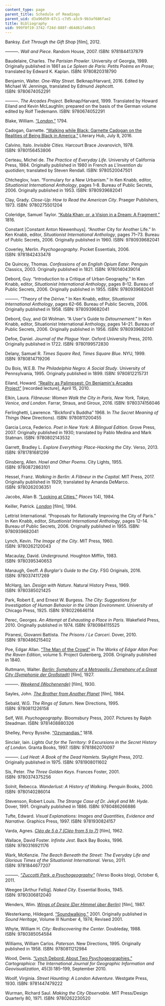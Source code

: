 ```yaml
---
content_type: page
parent_title: Schedule of Readings
parent_uid: d3a96d59-67c1-c7d5-a3c9-9b3af686fae2
title: Bibliography
uid: 999f0f19-3742-f24d-888f-d64d61fa08c5
---
```


Banksy. _Exit Through the Gift Shop_ \[film\], 2012.

———. _Wall and Piece_. Random House, 2007. ISBN: 9781844137879

Baudelaire, Charles. _The Parisian Prowler_. University of Georgia, 1989. Originally published in 1861 as _Le Spleen de Paris: Petits Poèms en Prose_; translated by Edward K. Kaplan. ISBN: 9780820318790

Benjamin, Walter. _One-Way Street_. Belknap/Harvard, 2016. Edited by Michael W. Jennings, translated by Edmund Jephcott. ISBN: 9780674052291

———. _The Arcades Project_. Belknap/Harvard, 1999. Translated by Howard Eiland and Kevin McLaughlin; prepared on the basis of the German volume edited by Rolf Tiedemann. ISBN: 9780674052291

Blake, William. [“_London_,”](https://www.poetryfoundation.org/poems/43673/london-56d222777e969) 1794. 

Cadogan, Garnette. [“Walking while Black: Garnette Cadogan on the Realities of Being Black in America,”](https://lithub.com/walking-while-black/) Literary Hub, July 8, 2016.

Calvino, Italo. _Invisible Cities_. Harcourt Brace Jovanovich, 1978. ISBN: 9780156453806

Certeau, Michel de. _The Practice of Everyday Life_. University of California Press, 1984. Originally published in 1980 in French as _L'invention du quotidien_; translated by Steven Rendall. ISBN: 9780520047501

Chtcheglov, Ivan. “Formulary for a New Urbanism.” In Ken Knabb, editor, _Situationist International Anthology_, pages 1–8. Bureau of Public Secrets, 2006. Originally published in 1953. ISBN: 9780939682041

Clay, Grady. _Close-Up: How to Read the American City_. Praeger Publishers, 1973. ISBN: 9780275501204  

Coleridge, Samuel Taylor. [“Kubla Khan; or, a Vision in a Dream: A Fragment,”](https://www.poetryfoundation.org/poems/43991/kubla-khan) 1816.

Constant \[Constant Anton Niewenhuys\]. “Another City for Another Life.” In Ken Knabb, editor, _Situationist International Anthology_, pages 71–73. Bureau of Public Secrets, 2006. Originally published in 1960. ISBN: 9780939682041

Coverley, Merlin. _Psychogeography_. Pocket Essentials, 2006. ISBN: 9781842433478

De Quincey, Thomas. _Confessions of an English Opium Eater_. Penguin Classics, 2003. Originally published in 1821. ISBN: 9780140439014

Debord, Guy. “Introduction to a Critique of Urban Geography.” In Ken Knabb, editor, _Situationist International Anthology_, pages 8–12. Bureau of Public Secrets, 2006. Originally published in 1955. ISBN: 9780939682041

———. “Theory of the _Dérive._” In Ken Knabb, editor, _Situationist International Anthology_, pages 62–66. Bureau of Public Secrets, 2006. Originally published in 1958. ISBN: 9780939682041

Debord, Guy, and Gil Wolman. “A User's Guide to _Détournement_.” In Ken Knabb, editor, Situationist International Anthology, pages 14–21. Bureau of Public Secrets, 2006. Originally published in 1956. ISBN: 9780939682041

Defoe, Daniel. _Journal of the Plague Year_. Oxford University Press, 2010. Originally published in 1722. ISBN: 9780199572830

Delany, Samuel R. _Times Square Red, Times Square Blue_. NYU, 1999. ISBN: 9780814719206 

Du Bois, W.E.B. _The Philadelphia Negro: A Social Study_. University of Pennsylvania, 1995. Originally published in 1899. ISBN: 9780812215731

Eiland, Howard. [“Reality as Palimpsest: On Benjamin's Arcades Project”](https://soundcloud.com/cirucberkeley/reality-as-palimpsest-on-benjamins-arcades-project-howard-eiland-4152010) \[recorded lecture\], April 15, 2010.

Elkin, Laura. _Flâneuse: Women Walk the City in Paris, New York, Tokyo, Venice, and London_. Farrar, Straus, and Giroux, 2016. ISBN: 9780374156046

Ferlinghetti, Lawrence. “Bickford's Buddha” 1968. In _The Secret Meaning of Things_ (New Directions). ISBN: 9780811200455

Garcia Lorca, Federico. _Poet in New York: A Bilingual Edition_. Grove Press, 2007. Originally published in 1930; translated by Pablo Medina and Mark Statman. ISBN: 9780802143532

Garrett, Bradley L. _Explore Everything: Place-Hacking the City_. Verso, 2013. ISBN: 9781781681299

Ginsberg, Allen. _Howl and Other Poems_. City Lights, 1955. ISBN: 9780872863101

Hessel, Franz. _Walking in Berlin: A Flâneur in the Capital_. MIT Press, 2017. Originally published in 1929; translated by Amanda DeMarco. ISBN: 9780262036351

Jacobs, Allan B. [“Looking at Cities.”](https://escholarship.org/uc/item/12x6z4vr) _Places_ 1(4), 1984.

Keiller, Patrick. _[London](https://www.imdb.com/title/tt0110377/)_ \[film\], 1994.

Lettrist International. “Proposals for Rationally Improving the City of Paris.” In Ken Knabb, editor, _Situationist International Anthology_, pages 12–14. Bureau of Public Secrets, 2006. Originally published in 1955. ISBN: 9780939682041

Lynch, Kevin. _The Image of the City_. MIT Press, 1960. ISBN: 9780262120043

Macaulay, David. _Underground_. Houghton Mifflin, 1983. ISBN: 9780395340653

Manaugh, Geoff. _A Burglar's Guide to the City_. FSG Originals, 2016. ISBN: 9780374117269

McHarg, Ian. _Design with Nature_. Natural History Press, 1969. ISBN: 9780385021425

Park, Robert E, and Ernest W. Burgess. _The City: Suggestions for Investigation of Human Behavior in the Urban Environment_. University of Chicago Press, 1925. ISBN: 9780226646114

Perec, Georges. _An Attempt at Exhausting a Place in Paris_. Wakefield Press, 2010. Originally published in 1974. ISBN: 9780984115525

Piranesi, Giovanni Battista. _The Prisons / Le Carceri_. Dover, 2010. ISBN: 9780486215402

Poe, Edgar Allan. [“The Man of the Crowd”](https://www.gutenberg.org/files/2151/2151-h/2151-h.htm) in _The Works of Edgar Allan Poe: the Raven Edition_, volume 5. Project Gutenberg, 2008. Originally published in 1840.

Ruttmann, Walter. _[Berlin: Symphony of a Metropolis / Symphony of a Great City (Symphonie der Großstadt)](https://www.imdb.com/title/tt0017668/)_ \[film\], 1927.

———. _[Weekend (Wochenende)](https://www.imdb.com/title/tt3251726/)_ \[film\], 1930.

Sayles, John. [_The_ _Brother from Another Planet_](https://www.imdb.com/title/tt0087004/) \[film\], 1984.

Sebald, W.G. _The_ _Rings of Saturn_. New Directions, 1995. ISBN: 9780811226158

Self, Will. _Psychogeography_. Bloomsbury Press, 2007. Pictures by Ralph Steadman. ISBN: 9781408880326

Shelley, Percy Bysshe. [“Ozymandias,”](https://www.poetryfoundation.org/poems/46565/ozymandias) 1818.

Sinclair, Iain. _Lights Out for the Territory: 9 Excursions in the Secret History of London_. Granta Books, 1997. ISBN: 9781862070097

———. _Lud Heat: A Book of the Dead Hamlets_. Skylight Press, 2012. Originally published in 1975. ISBN: 9781908011602

Sís, Peter. _The Three Golden Keys_. Frances Foster, 2001. ISBN: 9780374375256

Solnit, Rebecca. _Wanderlust: A History of Walking_. Penguin Books, 2000. ISBN: 9780140286014

Stevenson, Robert Louis. _The Strange Case of Dr. Jekyll and Mr. Hyde_. Dover, 1991. Originally published in 1886. ISBN: 9780486266886

Tufte, Edward. _Visual Explanations: Images and Quantities, Evidence and Narrative_. Graphics Press, 1997. ISBN: 9781930824157

Varda, Agnes. _[Cléo de 5 à 7 (Cléo from 5 to 7)](https://www.imdb.com/title/tt0055852/)_ \[film\], 1962.

Wallace, David Foster. _Infinite Jest_. Back Bay Books, 1996. ISBN: 9780316921176

Wark, McKenzie. _The Beach Beneath the Street: The Everyday Life and Glorious Times of the Situationist International_. Verso, 2011. ISBN: 9781844677207

———. [“_Zuccotti Park, a Psychogeography”_](https://www.versobooks.com/blogs/735-mckenzie-wark-zuccotti-park-a-psychogeography) (Verso Books blog), October 6, 2011.

Weegee \[Arthur Fellig\]. _Naked City_. Essential Books, 1945. ISBN: 9780306812040

Wenders, Wim. _[Wings of Desire (Der Himmel über Berlin)](https://www.imdb.com/title/tt0093191/)_ \[film\], 1987.

Westerkamp, Hildegard. [“Soundwalking,”](https://www.hildegardwesterkamp.ca/writings/writingsby/?post_id=13&title=soundwalking) 2001. Originally published in _Sound Heritage_, Volume III Number 4, 1974; Revised 2001.

Whyte, William H. _City: Rediscovering the Center_. Doubleday, 1988. ISBN: 9780385054584

Williams, William Carlos. _Paterson_. New Directions, 1995. Originally published in 1958. ISBN: 9780811212984

Wood, Denis. [“Lynch Debord: About Two Psychogeographies.”](https://utpjournals.press/doi/abs/10.3138/carto.45.3.185) _Cartographica: The International Journal for Geographic Information and Geovisualization_, 45(3):185–199, September 2010.

Woolf, Virginia. _Street Haunting: A London Adventure_. Westgate Press, 1930. ISBN: 9781447479222

Wurman, Richard Saul. _Making the City Observable_. MIT Press/Design Quarterly 80, 1971. ISBN: 9780262230520